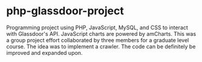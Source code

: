 # php-glassdoor-project
Programming project using PHP, JavaScript, MySQL, and CSS to interact with Glassdoor's API. 
JavaScript charts are powered by amCharts. This was a group project effort collaborated by 
three members for a graduate level course. The idea was to implement a crawler. The code can
be definitely be improved and expanded upon.
